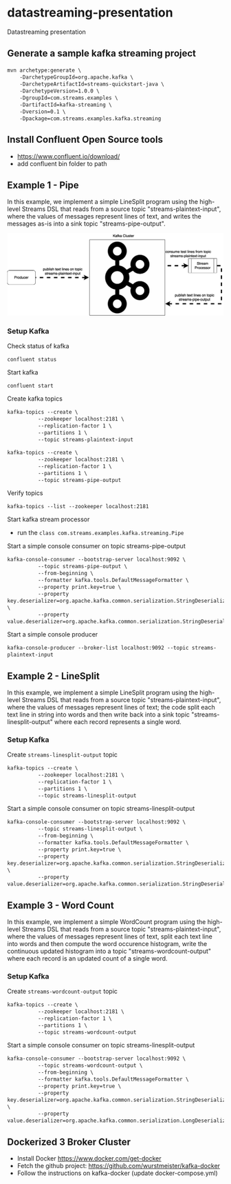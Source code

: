 # datastreaming-presentation
Datastreaming presentation


## Generate a sample kafka streaming project

```
mvn archetype:generate \
    -DarchetypeGroupId=org.apache.kafka \
    -DarchetypeArtifactId=streams-quickstart-java \
    -DarchetypeVersion=1.0.0 \
    -DgroupId=com.streams.examples \
    -DartifactId=kafka-streaming \
    -Dversion=0.1 \
    -Dpackage=com.streams.examples.kafka.streaming
```

## Install Confluent Open Source tools

 * https://www.confluent.io/download/
 * add confluent bin folder to path
 
 
## Example 1 - Pipe

In this example, we implement a simple LineSplit program using the high-level Streams DSL
that reads from a source topic "streams-plaintext-input", where the values of messages represent lines of text,
and writes the messages as-is into a sink topic "streams-pipe-output".

<img src="kafka-streaming-example1.png" alt="Example 1 - Pipe" style="width: 600px;"/>

### Setup Kafka

Check status of kafka 

```
confluent status
```

Start kafka

```
confluent start
```
 
Create kafka topics

```
kafka-topics --create \
          --zookeeper localhost:2181 \
          --replication-factor 1 \
          --partitions 1 \
          --topic streams-plaintext-input
```
 
```
kafka-topics --create \
          --zookeeper localhost:2181 \
          --replication-factor 1 \
          --partitions 1 \
          --topic streams-pipe-output
```
 
Verify topics
 
```
kafka-topics --list --zookeeper localhost:2181
```

Start kafka stream processor
* run the `class com.streams.examples.kafka.streaming.Pipe`

Start a simple console consumer on topic streams-pipe-output

```
kafka-console-consumer --bootstrap-server localhost:9092 \
          --topic streams-pipe-output \
          --from-beginning \
          --formatter kafka.tools.DefaultMessageFormatter \
          --property print.key=true \
          --property key.deserializer=org.apache.kafka.common.serialization.StringDeserializer \
          --property value.deserializer=org.apache.kafka.common.serialization.StringDeserializer
```

Start a simple console producer

```
kafka-console-producer --broker-list localhost:9092 --topic streams-plaintext-input
```

## Example 2 - LineSplit

In this example, we implement a simple LineSplit program using the high-level Streams DSL
that reads from a source topic "streams-plaintext-input", where the values of messages represent lines of text;
the code split each text line in string into words and then write back into a sink topic "streams-linesplit-output" where
each record represents a single word.


### Setup Kafka

Create `streams-linesplit-output` topic

```
kafka-topics --create \
          --zookeeper localhost:2181 \
          --replication-factor 1 \
          --partitions 1 \
          --topic streams-linesplit-output
```

Start a simple console consumer on topic streams-linesplit-output

```
kafka-console-consumer --bootstrap-server localhost:9092 \
          --topic streams-linesplit-output \
          --from-beginning \
          --formatter kafka.tools.DefaultMessageFormatter \
          --property print.key=true \
          --property key.deserializer=org.apache.kafka.common.serialization.StringDeserializer \
          --property value.deserializer=org.apache.kafka.common.serialization.StringDeserializer
```

## Example 3 - Word Count

In this example, we implement a simple WordCount program using the high-level Streams DSL
that reads from a source topic "streams-plaintext-input", where the values of messages represent lines of text,
split each text line into words and then compute the word occurence histogram, write the continuous updated histogram
into a topic "streams-wordcount-output" where each record is an updated count of a single word.


### Setup Kafka

Create `streams-wordcount-output` topic

```
kafka-topics --create \
          --zookeeper localhost:2181 \
          --replication-factor 1 \
          --partitions 1 \
          --topic streams-wordcount-output
```

Start a simple console consumer on topic streams-linesplit-output

```
kafka-console-consumer --bootstrap-server localhost:9092 \
          --topic streams-wordcount-output \
          --from-beginning \
          --formatter kafka.tools.DefaultMessageFormatter \
          --property print.key=true \
          --property key.deserializer=org.apache.kafka.common.serialization.StringDeserializer \
          --property value.deserializer=org.apache.kafka.common.serialization.LongDeserializer
```

## Dockerized 3 Broker Cluster

* Install Docker https://www.docker.com/get-docker
* Fetch the github project: https://github.com/wurstmeister/kafka-docker
* Follow the instructions on kafka-docker (update docker-compose.yml)


